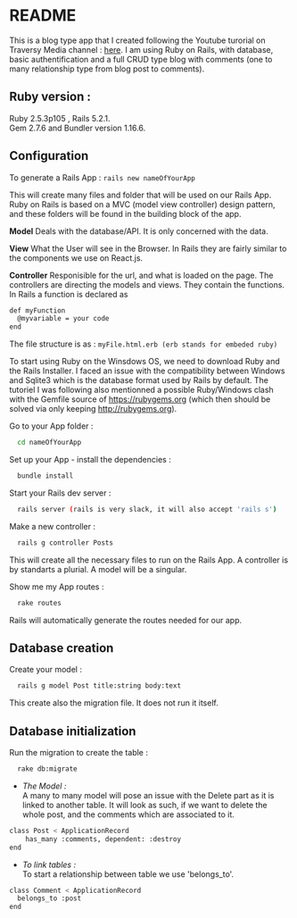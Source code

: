 # README

This is a blog type app that I created following the Youtube turorial on Traversy Media channel : [here](https://www.youtube.com/watch?v=pPy0GQJLZUM). I am using Ruby on Rails, with database, basic authentification and a full CRUD type blog with comments (one to many relationship type from blog post to comments).

## Ruby version : 
Ruby 2.5.3p105 , Rails 5.2.1. \
Gem 2.7.6 and Bundler version 1.16.6.


## Configuration
To generate a Rails App :
``
  rails new nameOfYourApp
``

This will create many files and folder that will be used on our Rails App. Ruby on Rails is based on a MVC (model view controller) design pattern, and these folders will be found in the building block of the app.

**Model**
Deals with the database/API. It is only concerned with the data.

**View**
What the User will see in the Browser. In Rails they are fairly similar to the components we use on React.js.

**Controller**
Responisible for the url, and what is loaded on the page. The controllers are directing the models and views. They contain the functions.
In Rails a function is declared as 
```sh
def myFunction
  @myvariable = your code
end
```

The file structure is as :
``
myFile.html.erb (erb stands for embeded ruby)
``

To start using Ruby on the Winsdows OS, we need to download Ruby and the Rails Installer. I faced an issue with the compatibility between Windows and Sqlite3 which is the database format used by Rails by default. The tutoriel I was following also mentionned a possible Ruby/Windows clash with the Gemfile source of https://rubygems.org (which then should be solved via only keeping http://rubygems.org).

Go to your App folder :
```sh
  cd nameOfYourApp
```

Set up your App - install the dependencies :
```sh
  bundle install
```

Start your Rails dev server :
```sh
  rails server (rails is very slack, it will also accept 'rails s')
```

Make a new controller :
```sh
  rails g controller Posts
```

This will create all the necessary files to run on the Rails App. A controller is by standarts a plurial. A model will be a singular. 

Show me my App routes : 
```sh
  rake routes
```
Rails will automatically generate the routes needed for our app.

## Database creation
Create your model : 
```sh
  rails g model Post title:string body:text
```
This create also the migration file. It does not run it itself.

## Database initialization

Run the migration to create the table : 
```sh
  rake db:migrate
```

* *The Model :* \
A many to many model will pose an issue with the Delete part as it is linked to another table. It will look as such, if we want to delete the whole post, and the comments which are associated to it.
```sh
class Post < ApplicationRecord
    has_many :comments, dependent: :destroy
end
````

* *To link tables :* \
To start a relationship between table we use 'belongs_to'.

```sh
class Comment < ApplicationRecord
  belongs_to :post
end
```
